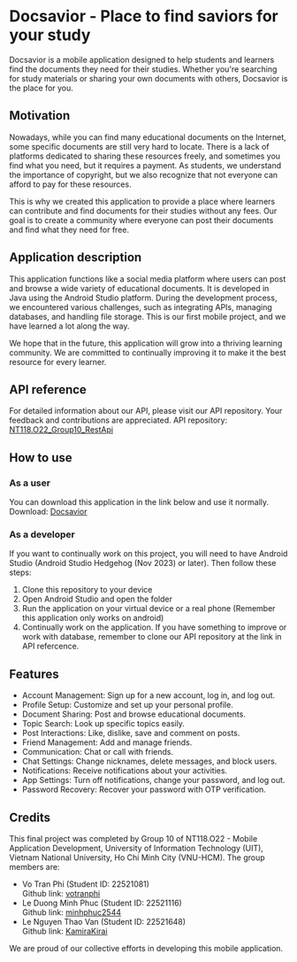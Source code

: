 # Docsavior - Place to find saviors for your study

Docsavior is a mobile application designed to help students and learners find the documents they need for their studies. Whether you're searching for study materials or sharing your own documents with others, Docsavior is the place for you. 

## Motivation

Nowadays, while you can find many educational documents on the Internet, some specific documents are still very hard to locate. There is a lack of platforms dedicated to sharing these resources freely, and sometimes you find what you need, but it requires a payment. As students, we understand the importance of copyright, but we also recognize that not everyone can afford to pay for these resources.

This is why we created this application to provide a place where learners can contribute and find documents for their studies without any fees. Our goal is to create a community where everyone can post their documents and find what they need for free.

## Application description

This application functions like a social media platform where users can post and browse a wide variety of educational documents. It is developed in Java using the Android Studio platform. During the development process, we encountered various challenges, such as integrating APIs, managing databases, and handling file storage. This is our first mobile project, and we have learned a lot along the way.

We hope that in the future, this application will grow into a thriving learning community. We are committed to continually improving it to make it the best resource for every learner.

## API reference
For detailed information about our API, please visit our API repository. Your feedback and contributions are appreciated.
API repository: [NT118.O22_Group10_RestApi](https://github.com/votranphi/NT118.O22_Group10_RestApi)

## How to use

### As a user

You can download this application in the link below and use it normally.  
Download: [Docsavior]()

### As a developer

If you want to continually work on this project, you will need to have Android Studio (Android Studio Hedgehog (Nov 2023) or later). Then follow these steps:  
1. Clone this repository to your device
2. Open Android Studio and open the folder
3. Run the application on your virtual device or a real phone (Remember this application only works on android)
4. Continually work on the application. If you have something to improve or work with database, remember to clone our API repository at the link in API refercence.

## Features

- Account Management: Sign up for a new account, log in, and log out.
- Profile Setup: Customize and set up your personal profile.
- Document Sharing: Post and browse educational documents.
- Topic Search: Look up specific topics easily.
- Post Interactions: Like, dislike, save and comment on posts.
- Friend Management: Add and manage friends.
- Communication: Chat or call with friends.
- Chat Settings: Change nicknames, delete messages, and block users.
- Notifications: Receive notifications about your activities.
- App Settings: Turn off notifications, change your password, and log out.
- Password Recovery: Recover your password with OTP verification.

## Credits

This final project was completed by Group 10 of NT118.O22 - Mobile Application Development, University of Information Technology (UIT), Vietnam National University, Ho Chi Minh City (VNU-HCM). The group members are:
- Vo Tran Phi (Student ID: 22521081)  
Github link: [votranphi](https://github.com/votranphi) 
- Le Duong Minh Phuc (Student ID: 22521116)  
Github link: [minhphuc2544](https://github.com/minhphuc2544)
- Le Nguyen Thao Van (Student ID: 22521648)  
Github link: [KamiraKirai](https://github.com/KamiraKirai)

We are proud of our collective efforts in developing this mobile application.
